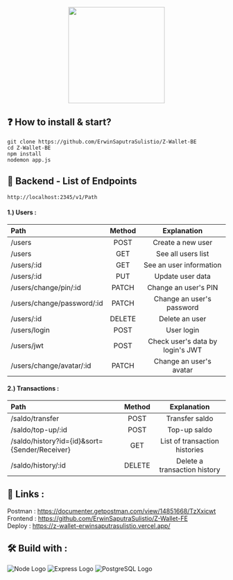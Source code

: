 <p align="center">
  <img src="https://user-images.githubusercontent.com/77045083/119468721-e7549900-bd70-11eb-8c04-def39835f5b4.png" width="222">
</p>

## :question: How to install & start?  
    git clone https://github.com/ErwinSaputraSulistio/Z-Wallet-BE
    cd Z-Wallet-BE
    npm install
    nodemon app.js

## :page_with_curl: Backend - List of Endpoints
    http://localhost:2345/v1/Path
#### 1.) Users :
Path | Method | Explanation
:-- | :-: | :-:
/users | POST | Create a new user
/users | GET | See all users list
/users/:id | GET | See an user information
/users/:id | PUT | Update user data
/users/change/pin/:id | PATCH | Change an user's PIN
/users/change/password/:id | PATCH | Change an user's password
/users/:id | DELETE | Delete an user
/users/login | POST | User login
/users/jwt | POST | Check user's data by login's JWT
/users/change/avatar/:id | PATCH | Change an user's avatar  

#### 2.) Transactions :
Path | Method | Explanation
:-- | :-: | :-:
/saldo/transfer | POST | Transfer saldo
/saldo/top-up/:id | POST | Top-up saldo
/saldo/history?id={id}&sort={Sender/Receiver} | GET | List of transaction histories
/saldo/history/:id | DELETE | Delete a transaction history


## :pushpin: Links :  
Postman : https://documenter.getpostman.com/view/14851668/TzXxicwt  
Frontend : https://github.com/ErwinSaputraSulistio/Z-Wallet-FE  
Deploy : https://z-wallet-erwinsaputrasulistio.vercel.app/  

## :hammer_and_wrench: Build with :  
![Node Logo](https://user-images.githubusercontent.com/77045083/110448204-8dd6b980-80f3-11eb-89b6-13397ed8a31e.png)
![Express Logo](https://user-images.githubusercontent.com/77045083/111209202-52118780-85fe-11eb-8dc5-9394b3f0a9e3.png)
![PostgreSQL Logo](https://user-images.githubusercontent.com/77045083/110446881-397f0a00-80f2-11eb-8c98-ebfb3d5753c0.png) 
